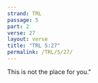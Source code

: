 ```yaml
---
strand: TRL
passage: 5
part: 2
verse: 27
layout: verse
title: "TRL 5:27"
permalink: /TRL/5/27/
---
```

This is not the place for you."
